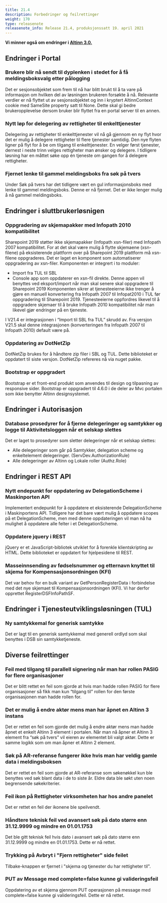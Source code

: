 ```yaml
---
title: 21.4
description: Forbedringer og feilrettinger
weight: 170
type: releasenote
releasenote_info: Release 21.4, produksjonssatt 19. april 2021
---
```


**Vi minner også om endringer i [Altinn 3.0.](https://github.com/Altinn/altinn-studio/releases)**


## Endringer i Portal

### Brukere blir nå sendt til dyplenken i stedet for å få meldingsboksvalg etter pålogging

Det er sesjonsobjektet som frem til nå har blitt brukt til å ta vare på informasjon om hvilken del av løsningen brukeren forsøkte å nå. Relevante verdier er nå flyttet ut av sesjonsobjektet og inn i kryptert AltinnContext cookie med SameSite property satt til None. Dette skal gi bedre brukeropplevelse dersom bruker blir flyttet fra en portal server til en annen.

### Nytt løp for delegering av rettigheter til enkelttjenester

Delegering av rettigheter til enkelttjenester vil nå gå gjennom en ny flyt hvor det er mulig å delegere rettigheter til flere tjenester samtidig. Den nye flyten ligner på flyt for å be om tilgang til enkelttjenester. En velger først tjenester, dernest i neste trinn velges rettigheter man ønsker og delegere. I tidligere løsning har en måttet søke opp én tjeneste om gangen for å delegere rettigheter.

### Fjernet lenke til gammel meldingsboks fra søk på tvers

Under Søk på tvers har det tidligere vært en gul informasjonsboks med lenke til gammel meldingsboks. Denne er nå fjernet. Det er ikke lenger mulig å nå gammel meldingsboks.

## Endringer i sluttbrukerløsnigen

### Oppgradering av skjemapakker med Infopath 2010 kompatibilitet

Sharepoint 2019 støtter ikke skjemapakker (Infopath xsn-filer) med Infopath 2007 kompatibilitet. For at det skal være mulig å flytte skjemaene (xsn-filene) på eksisterende plattform over på Sharepoint 2019 plattform må xsn-filene oppgraderes.
Det er laget en komponent som automatiserer oppgradering av xsn-filer. Komponenten er integrert i to moduler:
- Import fra TUL til SBL
- Console app som oppdaterer en xsn-fil direkte. Denne appen vil benyttes ved eksport/import når man skal senere skal oppgradere til Sharepoint 2019
Komponenten sikrer at tjenesteeierne ikke trenger å gjøre en manuell konvertering fra Infopath 2007 til Infopat2010 i TUL før oppgradering til Sharepoint 2019. Tjenesteeierne oppfordres likevel til å oppgradere skjemaer til å bruke Infopath 2010 kompatibilitet når man likevel gjør endringer på en tjeneste.

I V21.4 er integrasjonen i “Import til SBL fra TUL” skrudd av. Fra versjon V21.5 skal denne integrasjonen (konverteringen fra Infopath 2007 til Infopath 2010) default være på.

### Oppdatering av DotNetZip

DotNetZip brukes for å håndtere zip filer i SBL og TUL. Dette biblioteket er oppdatert til siste versjon. DotNetZip refereres nå via nuget pakke. 

### Bootstrap er oppgradert

Bootstrap er et front-end produkt som anvendes til design og tilpasning av responsive sider. Bootstrap er oppgradert til 4.6.0 i de deler av Mvc portalen som ikke benytter Altinn designsystemet. 

## Endringer i Autorisasjon

### Database prosedyrer for å fjerne delegeringer og samtykker og logge til Aktivitetsloggen når et selskap slettes

Det er laget to prosedyrer som sletter delegeringer når et selskap slettes:
- Alle delegeringer som går på Samtykker, delegation scheme og enkeltelement delegeringer. (ServDev.AuthorizationRule)
- Alle delegeringer av Altinn og Lokale roller (Authz.Role)

## Endringer i REST API

### Nytt endepunkt for oppdatering av DelegationScheme i Maskinporten API
 
Implementert endepunkt for å oppdatere et eksisterende DelegationScheme i Maskinportens API. Tidligere har det bare vært mulig å oppdatere scopes på et DelegationScheme, men med denne oppdateringen vil man nå ha mulighet å oppdatere alle felter i et DelegationScheme.

### Oppdatere jquery i REST

jQuery er et JavaScript-bibliotek utviklet for å forenkle klientskripting av HTML. Dette biblioteket er oppdatert for hjelpesidene til REST.

### Masseinnsending av fødselsnummer og etternavn knyttet til skjema for Kompensasjonsordningen (KFI)

Det var behov for en bulk variant av GetPersonRegisterData i forbindelse med det nye skjemaet til Kompensasjonsordningen (KFI). Vi har derfor opprettet RegisterDSFInfoPathSF.

## Endringer i Tjenesteutviklingsløsningen (TUL)

### Ny samtykkemal for generisk samtykke

Det er lagt til en generisk samtykkemal med generell ordlyd som skal benyttes i DSB sin samtykketjeneste.

## Diverse feilrettinger

### Feil med tilgang til parallell signering når man har rollen PASIG for flere organisasjoner

Det er blitt rettet en feil som gjorde at hvis man hadde rollen PASIG for flere organisasjoner så fikk man kun “tilgang til” rollen for den første organisasjonen man hadde rollen for.

### Det er mulig å endre aktør mens man har åpnet en Altinn 3 instans

Det er rettet en feil som gjorde det mulig å endre aktør mens man hadde åpnet et enkelt Altinn 3 element i portalen. Når man nå åpner et Altinn 3 element fra “søk på tvers” vil eieren av elementet bli valgt aktør. Dette er samme logikk som om man åpner et Altinn 2 element.

### Søk på AR-referanse fungerer ikke hvis man har veldig gamle data i meldingsboksen

Det er rettet en feil som gjorde at AR-referanse som søkenøkkel kun ble benyttes ved søk blant data i de to siste år. Eldre data ble søkt uten noen begrensende søkekriterier.

### Feil ikon på Rettigheter virksomheten har hos andre panelet

Det er rettet en feil der ikonene ble speilvendt. 

### Håndtere teknisk feil ved avansert søk på dato større enn 31.12.9999 og mindre en 01.01.1753

Det ble gitt teknisk feil hvis dato i avansert søk på dato større enn 31.12.9999 og mindre en 01.01.1753. Dette er nå rettet.

### Trykking på Avbryt i "Fjern rettigheter" side feilet

Tilbake-knappen er fjernet i "skjema og tjenester du har rettigheter til".

### PUT av Message med complete=false kunne gi valideringsfeil

Oppdatering av et skjema gjennom PUT operasjonen på message med complete=false kunne gi valideringsfeil. Dette er nå rettet.

 
